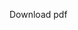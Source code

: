 <script setup>
import { withBase, useData } from 'vitepress'
const url = withBase('/cv.pdf')
// https://pdfobject.com/api/
// https://pdfobject.com/guide/quick-start.html
// https://pipwerks.com/2024/02/01/pdfobject-for-vue-3/
// height: '1000px', width: '1000px',
</script>

<a :href="url">Download pdf</a>

<PdfObject :url="url" :options="{ id: 'cv-pdf', title: 'Personal CV',  pdfOpenParams: { view: 'FitV' }, height: '1000px', width: '1000px' }" />
